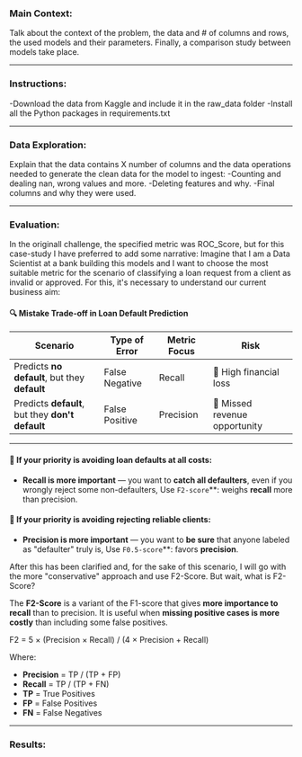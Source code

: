 ### Main Context:
Talk about the context of the problem, the data and # of columns and rows, the used models and their parameters. Finally, a comparison study between models take place. 

---

### Instructions:
-Download the data from Kaggle and include it in the raw_data folder
-Install all the Python packages in requirements.txt

---

### Data Exploration:
Explain that the data contains X number of columns and the data operations needed to generate the clean data for the model to ingest:
-Counting and dealing nan, wrong values and more.
-Deleting features and why.
-Final columns and why they were used.

---

### Evaluation:
In the originall challenge, the specified metric was ROC_Score, but for this case-study I have preferred to add some narrative:
Imagine that I am a Data Scientist at a bank building this models and I want to choose the most suitable metric for the scenario of classifying a loan request from a client as invalid or approved. For this, it's necessary to understand our current business aim:

#### 🔍 Mistake Trade-off in Loan Default Prediction
| Scenario                                              | Type of Error    | Metric Focus | Risk                        |
|--------------------------------------------------------|------------------|--------------|-----------------------------|
| Predicts **no default**, but they **default**         | False Negative   | Recall       | 💸 High financial loss      |
| Predicts **default**, but they **don't default**       | False Positive   | Precision    | 🙅 Missed revenue opportunity |

---

#### 🔹 If your priority is avoiding loan defaults at all costs:
- **Recall is more important** — you want to **catch all defaulters**, even if you wrongly reject some non-defaulters, Use `F2-score`**: weighs **recall** more than precision.

#### 🔹 If your priority is avoiding rejecting reliable clients:
- **Precision is more important** — you want to **be sure** that anyone labeled as "defaulter" truly is, Use `F0.5-score`**: favors **precision**.

After this has been clarified and, for the sake of this scenario, I will go with the more "conservative" approach and use F2-Score. But wait, what is F2-Score?

The **F2-Score** is a variant of the F1-score that gives **more importance to recall** than to precision.
It is useful when **missing positive cases is more costly** than including some false positives.

F2 = 5 × (Precision × Recall) / (4 × Precision + Recall)

Where:
- **Precision** = TP / (TP + FP)
- **Recall** = TP / (TP + FN)
- **TP** = True Positives
- **FP** = False Positives
- **FN** = False Negatives

---

### Results: